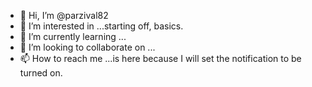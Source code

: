 - 👋 Hi, I’m @parzival82
- 👀 I’m interested in ...starting off, basics.
- 🌱 I’m currently learning ...
- 💞️ I’m looking to collaborate on ...
- 📫 How to reach me ...is here because I will set the notification to be turned on.

<!---
parzival82/parzival82 is a ✨ special ✨ repository because its `README.md` (this file) appears on your GitHub profile.
You can click the Preview link to take a look at your changes.
--->

